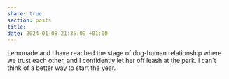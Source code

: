 ```yaml
---
share: true
section: posts
title: 
date: 2024-01-08 21:35:09 +01:00
---
```


Lemonade and I have reached the stage of dog-human relationship where we trust each other, and I confidently let her off leash at the park. I can't think of a better way to start the year. 